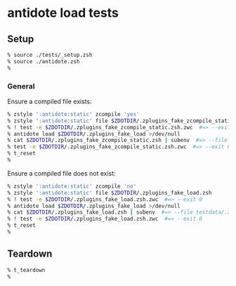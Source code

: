 # antidote load tests

## Setup

```zsh
% source ./tests/_setup.zsh
% source ./antidote.zsh
%
```

### General

Ensure a compiled file exists:

```zsh
% zstyle ':antidote:static' zcompile 'yes'
% zstyle ':antidote:static' file $ZDOTDIR/.zplugins_fake_zcompile_static.zsh
% ! test -e $ZDOTDIR/.zplugins_fake_zcompile_static.zsh.zwc  #=> --exit 0
% antidote load $ZDOTDIR/.zplugins_fake_load >/dev/null
% cat $ZDOTDIR/.zplugins_fake_zcompile_static.zsh | subenv  #=> --file testdata/.zplugins_fake_zcompile_static.zsh
% test -e $ZDOTDIR/.zplugins_fake_zcompile_static.zsh.zwc  #=> --exit 0
% t_reset
%
```

Ensure a compiled file does not exist:

```zsh
% zstyle ':antidote:static' zcompile 'no'
% zstyle ':antidote:static' file $ZDOTDIR/.zplugins_fake_load.zsh
% ! test -e $ZDOTDIR/.zplugins_fake_load.zsh.zwc  #=> --exit 0
% antidote load $ZDOTDIR/.zplugins_fake_load >/dev/null
% cat $ZDOTDIR/.zplugins_fake_load.zsh | subenv  #=> --file testdata/.zplugins_fake_load.zsh
% ! test -e $ZDOTDIR/.zplugins_fake_load.zsh.zwc  #=> --exit 0
% t_reset
%
```

## Teardown

```zsh
% t_teardown
%
```
